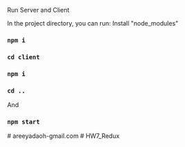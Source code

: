 Run Server and Client

In the project directory, you can run:
Install "node_modules"
### `npm i`
### `cd client`
### `npm i`
### `cd ..`

And

### `npm start`
#   a r e e y a d a o h - g m a i l . c o m  
 #   H W 7 _ R e d u x  
 